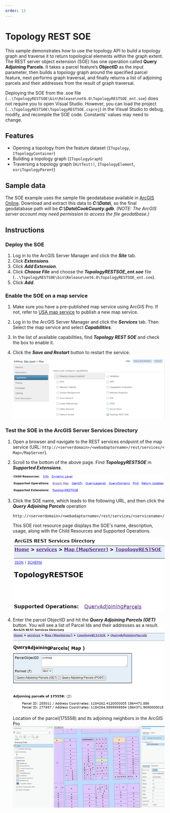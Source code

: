 ```yaml
---
order: 13
---
```


# Topology REST SOE

This sample demonstrates how to use the topology API to build a topology graph and traverse it to return topological elements within the graph extent. The REST server object extension (SOE) has one operation called **Query Adjoining Parcels**. It takes a parcel feature’s **ObjectID** as the input parameter, then builds a topology graph around the specified parcel feature, next performs graph traversal, and finally returns a list of adjoining parcels and their addresses from the result of graph traversal.

Deploying the SOE from the .soe file (`..\TopologyRESTSOE\bin\Release\net6.0\TopologyRESTSOE_ent.soe`) does not require you to open Visual Studio. However, you can load the project (`..\TopologyRESTSOE\TopologyRESTSOE.csproj`) in the Visual Studio to debug, modify, and recompile the SOE code. Constants' values may need to change. 


## Features

* Opening a topology from the feature dataset (`ITopology`, `ITopologyContainer`)
* Building a topology graph (`ITopologyGraph`)
* Traversing a topology graph (`HitTest()`, `ITopologyElement`, `esriTopologyParent`)


## Sample data

The SOE example uses the sample file geodatabase available in [ArcGIS Online](https://www.arcgis.com/home/item.html?id=e3c819fb20f04211805adfae425f2b4c). Download and extract this data to ***C:\Data\\***, so the final geodatabase path will be ***C:\Data\CookCounty.gdb***. *(NOTE: The ArcGIS server account may need permission to access the file geodatbase.)*

## Instructions

### Deploy the SOE

1. Log in to the ArcGIS Server Manager and click the ***Site*** tab.
2. Click ***Extensions***.
3. Click ***Add Extension***.
4. Click ***Choose File*** and choose the ***TopologyRESTSOE_ent.soe*** file (`..\TopologyRESTSOE\bin\Release\net6.0\TopologyRESTSOE_ent.soe`).
5. Click ***Add***.

### Enable the SOE on a map service

1. Make sure you have a pre-published map service using ArcGIS Pro. If not, refer to [USA map service](https://github.com/Esri/arcgis-enterprise-sdk-resources/tree/master/Samples) to publish a new map service.
2. Log in to the ArcGIS Server Manager and click the ***Services*** tab. Then Select the map service and select ***Capabilities***.
3. In the list of available capabilities, find ***Topology REST SOE*** and check the box to enable it.
4. Click the ***Save and Restart*** button to restart the service.

   ![](../../../../images/netsp/Topology_EnableMapService.png "Topology Sample")

### Test the SOE in the ArcGIS Server Services Directory

1. Open a browser and navigate to the REST services endpoint of the map service (URL: `http://<serverdomain>/<webadaptorname>/rest/services/< Map>/MapServer`).
2. Scroll to the bottom of the above page. Find ***TopologyRESTSOE*** in ***Supported Extensions***.

   ![](../../../../images/netsp/Topology_RESTSOE_Root.png "Topology Sample")

3. Click the SOE name, which leads to the following URL, and then click the ***Query Adjoining Parcels*** operation
   ```
   http://<serverdomain>/<webadaptorname>/rest/services/<servicename>/MapServer/exts/TopologyRESTSOE
   ```
   This SOE root resource page displays the SOE's name, description, usage, along with the Child Resources and Supported Operations.

   ![](../../../../images/netsp/Topology_RESTSOE_ExtensionRoot.png "Topology Sample")

4. Enter the parcel ObjectID and hit the ***Query Adjoining Parcels (GET)*** button. You will see a list of Parcel Ids and their addresses as a result.
   ![](../../../../images/netsp/Topology_SOE_Results.png "Topology Sample")

   Location of the parcel(175558) and its adjoining neighbors in the ArcGIS Pro
   ![](../../../../images/netsp/Topology_Pro_Parcel_Illustration.png "Topology Sample")
